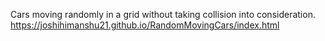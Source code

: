 Cars moving randomly in a grid without taking collision into consideration.
 https://joshihimanshu21.github.io/RandomMovingCars/index.html


